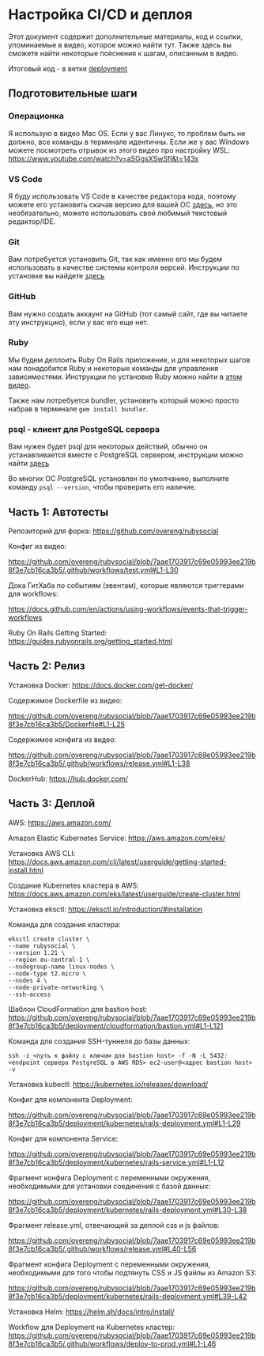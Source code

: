 # Настройка CI/CD и деплоя

Этот документ содержит дополнительные материалы, код и ссылки, упоминаемые в видео, которое можно найти тут.
Также здесь вы сможете найти некоторые пояснения к шагам, описанным в видео.

Итоговый код - в ветке [deployment](https://github.com/overeng/rubysocial/tree/deployment)

## Подготовительные шаги

### Операционка

Я использую в видео Mac OS. Если у вас Линукс, то проблем быть не должно, все команды в терминале
идентичны. Если же у вас Windows можете посмотреть отрывок из этого видео про настройку WSL: https://www.youtube.com/watch?v=aSGgsXSwSfI&t=143s

### VS Code

Я буду использовать VS Code в качестве редактора кода, поэтому можете его установить скачав версию для вашей
ОС [здесь](https://code.visualstudio.com/download), но это необязательно, можете использовать свой любимый текстовый редактор/IDE.

### Git

Вам потребуется установить Git, так как именно его мы будем использовать в качестве системы контроля
версий. Инструкции по установке вы найдете [здесь](https://git-scm.com/book/en/v2/Getting-Started-Installing-Git)

### GitHub

Вам нужно создать аккаунт на GitHub (тот самый сайт, где вы читаете эту инструкцию), если у вас его еще нет.

### Ruby

Мы будем деплоить Ruby On Rails приложение, и для некоторых шагов нам понадобится Ruby и некоторые
команды для управления зависимостями.
Инструкции по установке Ruby можно найти в [этом видео](https://www.youtube.com/watch?v=aSGgsXSwSfI&t=203s).

Также нам потребуется bundler, установить который можно просто набрав в терминале `gem install bundler`.

### psql - клиент для PostgeSQL сервера

Вам нужен будет psql для некоторых действий, обычно он устанавливается вместе с PostgreSQL сервером, инструкции можно найти [здесь](https://www.postgresql.org/download/)

Во многих ОС PostgreSQL установлен по умолчанию, выполните команду `psql --version`, чтобы проверить его наличие.

## Часть 1: Автотесты

Репозиторий для форка: https://github.com/overeng/rubysocial

Конфиг из видео:

https://github.com/overeng/rubysocial/blob/7aae1703917c69e05993ee219b8f3e7cb16ca3b5/.github/workflows/test.yml#L1-L30

Дока ГитХаба по событиям (эвентам), которые являются триггерами для workflows:

https://docs.github.com/en/actions/using-workflows/events-that-trigger-workflows

Ruby On Rails Getting Started: https://guides.rubyonrails.org/getting_started.html


## Часть 2: Релиз

Установка Docker: https://docs.docker.com/get-docker/

Содержимое Dockerfile из видео:

https://github.com/overeng/rubysocial/blob/7aae1703917c69e05993ee219b8f3e7cb16ca3b5/Dockerfile#L1-L25


Содержимое конфига из видео:

https://github.com/overeng/rubysocial/blob/7aae1703917c69e05993ee219b8f3e7cb16ca3b5/.github/workflows/release.yml#L1-L38

DockerHub: https://hub.docker.com/


## Часть 3: Деплой

AWS: https://aws.amazon.com/

Amazon Elastic Kubernetes Service: https://aws.amazon.com/eks/

Установка AWS CLI: https://docs.aws.amazon.com/cli/latest/userguide/getting-started-install.html

Создание Kubernetes кластера в AWS: https://docs.aws.amazon.com/eks/latest/userguide/create-cluster.html

Установка eksctl: https://eksctl.io/introduction/#installation

Команда для создания кластера:

```
eksctl create cluster \
--name rubysocial \
--version 1.21 \
--region eu-central-1 \
--nodegroup-name linux-nodes \
--node-type t2.micro \
--nodes 4 \
--node-private-networking \
--ssh-access
```


Шаблон CloudFormation для bastion host:
https://github.com/overeng/rubysocial/blob/7aae1703917c69e05993ee219b8f3e7cb16ca3b5/deployment/cloudformation/bastion.yml#L1-L121

Команда для создания SSH-туннеля до базы данных:

```
ssh -i <путь к файлу с ключом для bastion host> -f -N -L 5432:<endpoint сервера PostgreSQL в AWS RDS> ec2-user@<адрес bastion host> -v
```

Установка kubectl: https://kubernetes.io/releases/download/

Конфиг для компонента Deployment:

https://github.com/overeng/rubysocial/blob/7aae1703917c69e05993ee219b8f3e7cb16ca3b5/deployment/kubernetes/rails-deployment.yml#L1-L29


Конфиг для компонента Service:

https://github.com/overeng/rubysocial/blob/7aae1703917c69e05993ee219b8f3e7cb16ca3b5/deployment/kubernetes/rails-service.yml#L1-L12


Фрагмент конфига Deployment с переменными окружения, необходимыми для установки соединения с базой данных:

https://github.com/overeng/rubysocial/blob/7aae1703917c69e05993ee219b8f3e7cb16ca3b5/deployment/kubernetes/rails-deployment.yml#L30-L38


Фрагмент release.yml, отвечающий за деплой css и js файлов:

https://github.com/overeng/rubysocial/blob/7aae1703917c69e05993ee219b8f3e7cb16ca3b5/.github/workflows/release.yml#L40-L56


Фрагмент конфига Deployment с переменными окружения, необходимыми для того чтобы подтянуть CSS и JS файлы из Amazon S3:

https://github.com/overeng/rubysocial/blob/7aae1703917c69e05993ee219b8f3e7cb16ca3b5/deployment/kubernetes/rails-deployment.yml#L39-L42


Установка Helm: https://helm.sh/docs/intro/install/

Workflow для Deployment на Kubernetes кластер:
https://github.com/overeng/rubysocial/blob/7aae1703917c69e05993ee219b8f3e7cb16ca3b5/.github/workflows/deploy-to-prod.yml#L1-L46

